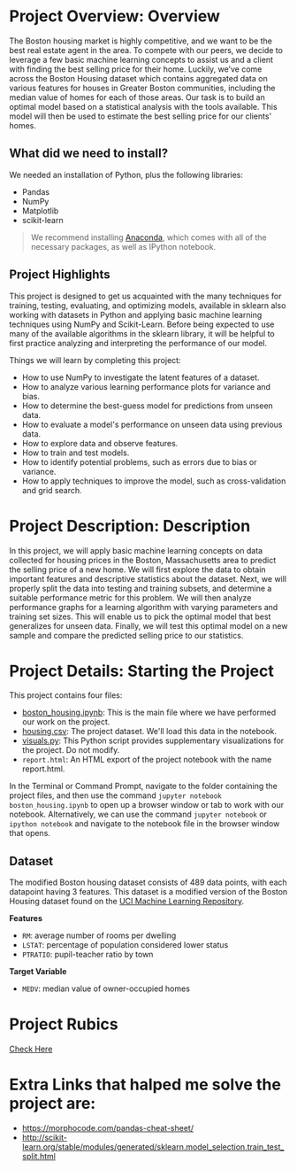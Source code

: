 # Project Overview: Overview
The Boston housing market is highly competitive, and we want to be the best real estate agent in the area. To compete with our peers, we decide to leverage a few basic machine learning concepts to assist us and a client with finding the best selling price for their home. Luckily, we’ve come across the Boston Housing dataset which contains aggregated data on various features for houses in Greater Boston communities, including the median value of homes for each of those areas. Our task is to build an optimal model based on a statistical analysis with the tools available. This model will then be used to estimate the best selling price for our clients' homes.

## What did we need to install?
We needed an installation of Python, plus the following libraries:
* Pandas
* NumPy
* Matplotlib
* scikit-learn

>We recommend installing [Anaconda](https://www.continuum.io/downloads), which comes with all of the necessary packages, as well as IPython notebook.

## Project Highlights
This project is designed to get us acquainted with the many techniques for training, testing, evaluating, and optimizing models, available in sklearn also working with datasets in Python and applying basic machine learning techniques using NumPy and Scikit-Learn. Before being expected to use many of the available algorithms in the sklearn library, it will be helpful to first practice analyzing and interpreting the performance of our model.

Things we will learn by completing this project:
* How to use NumPy to investigate the latent features of a dataset.
* How to analyze various learning performance plots for variance and bias.
* How to determine the best-guess model for predictions from unseen data.
* How to evaluate a model's performance on unseen data using previous data.
* How to explore data and observe features.
* How to train and test models.
* How to identify potential problems, such as errors due to bias or variance.
* How to apply techniques to improve the model, such as cross-validation and grid search.

# Project Description: Description
In this project, we will apply basic machine learning concepts on data collected for housing prices in the Boston, Massachusetts area to predict the selling price of a new home. We will first explore the data to obtain important features and descriptive statistics about the dataset. Next, we will properly split the data into testing and training subsets, and determine a suitable performance metric for this problem. We will then analyze performance graphs for a learning algorithm with varying parameters and training set sizes. This will enable us to pick the optimal model that best generalizes for unseen data. Finally, we will test this optimal model on a new sample and compare the predicted selling price to our statistics.

# Project Details: Starting the Project
This project contains four files:

* [boston_housing.ipynb](https://github.com/beingjainparas/Udacity-Predicting_boston_housing_prices/blob/master/boston_housing.ipynb): This is the main file where we have performed our work on the project.
* [housing.csv](https://github.com/beingjainparas/Udacity-Predicting_boston_housing_prices/blob/master/housing.csv): The project dataset. We'll load this data in the notebook.
* [visuals.py](https://github.com/beingjainparas/Udacity-Predicting_boston_housing_prices/blob/master/visuals.py): This Python script provides supplementary visualizations for the project. Do not modify.
* `report.html`: An HTML export of the project notebook with the name report.html.

In the Terminal or Command Prompt, navigate to the folder containing the project files, and then use the command `jupyter notebook boston_housing.ipynb` to open up a browser window or tab to work with our notebook. Alternatively, we can use the command `jupyter notebook` or `ipython notebook` and navigate to the notebook file in the browser window that opens.

## Dataset
The modified Boston housing dataset consists of 489 data points, with each datapoint having 3 features. This dataset is a modified version of the Boston Housing dataset found on the [UCI Machine Learning Repository](https://archive.ics.uci.edu/ml/datasets/Housing).

**Features**
* `RM`: average number of rooms per dwelling
* `LSTAT`: percentage of population considered lower status
* `PTRATIO`: pupil-teacher ratio by town

**Target Variable**
* `MEDV`: median value of owner-occupied homes

# Project Rubics
[Check Here](https://review.udacity.com/#!/rubrics/103/view)

# Extra Links that halped me solve the project are:
* https://morphocode.com/pandas-cheat-sheet/
* http://scikit-learn.org/stable/modules/generated/sklearn.model_selection.train_test_split.html
